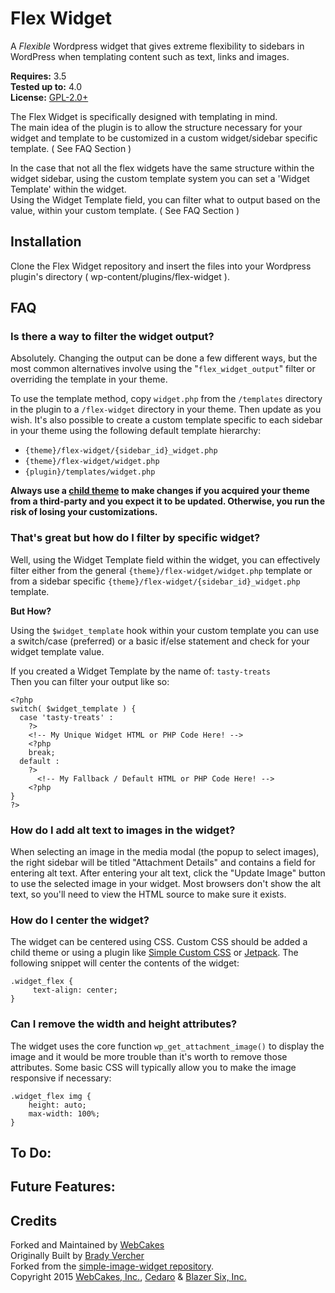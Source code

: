 # Flex Widget

A *Flexible* Wordpress widget that gives extreme flexibility to sidebars in WordPress when templating content such as text, links and images.

__Requires:__ 3.5  
__Tested up to:__ 4.0  
__License:__ [GPL-2.0+](http://www.gnu.org/licenses/gpl-2.0.html)

The Flex Widget is specifically designed with templating in mind.  
The main idea of the plugin is to allow the structure necessary for your widget and template to be customized in a custom widget/sidebar specific template. ( See FAQ Section )

In the case that not all the flex widgets have the same structure within the widget sidebar, using the custom template system you can set a 'Widget Template' within the widget.  
Using the Widget Template field, you can filter what to output based on the value, within your custom template. ( See FAQ Section )

## Installation

Clone the Flex Widget repository and insert the files into your Wordpress plugin's directory ( wp-content/plugins/flex-widget ).

## FAQ

### Is there a way to filter the widget output?

Absolutely. Changing the output can be done a few different ways, but the most common alternatives involve using the "`flex_widget_output`" filter or overriding the template in your theme.

To use the template method, copy `widget.php` from the `/templates` directory in the plugin to a `/flex-widget` directory in your theme. Then update as you wish. It's also possible to create a custom template specific to each sidebar in your theme using the following default template hierarchy:

* `{theme}/flex-widget/{sidebar_id}_widget.php`
* `{theme}/flex-widget/widget.php`
* `{plugin}/templates/widget.php`

**Always use a [child theme](https://codex.wordpress.org/Child*Themes) to make changes if you acquired your theme from a third-party and you expect it to be updated. Otherwise, you run the risk of losing your customizations.**

### That's great but how do I filter by specific widget?

Well, using the Widget Template field within the widget, you can effectively filter either from the general `{theme}/flex-widget/widget.php` template or from a sidebar specific `{theme}/flex-widget/{sidebar_id}_widget.php` template.

**But How?**

Using the `$widget_template` hook within your custom template you can use a switch/case (preferred) or a basic if/else statement and check for your widget template value.

If you created a Widget Template by the name of: `tasty-treats`  
Then you can filter your output like so: 

````
<?php
switch( $widget_template ) {
  case 'tasty-treats' :
    ?>
    <!-- My Unique Widget HTML or PHP Code Here! -->
    <?php
    break;
  default :
    ?>
      <!-- My Fallback / Default HTML or PHP Code Here! -->
    <?php
}
?>
````

### How do I add alt text to images in the widget?

When selecting an image in the media modal (the popup to select images), the right sidebar will be titled "Attachment Details" and contains a field for entering alt text. After entering your alt text, click the "Update Image" button to use the selected image in your widget. Most browsers don't show the alt text, so you'll need to view the HTML source to make sure it exists.

### How do I center the widget?

The widget can be centered using CSS. Custom CSS should be added a child theme or using a plugin like [Simple Custom CSS](https://wordpress.org/plugins/simple-custom-css/) or [Jetpack](https://wordpress.org/plugins/jetpack/). The following snippet will center the contents of the widget:

````
.widget_flex {
     text-align: center;
}
````

### Can I remove the width and height attributes?

The widget uses the core function `wp_get_attachment_image()` to display the image and it would be more trouble than it's worth to remove those attributes. Some basic CSS will typically allow you to make the image responsive if necessary:

````
.widget_flex img {
	height: auto;
	max-width: 100%;
}
````

## To Do: 

## Future Features: 

## Credits

Forked and Maintained by [WebCakes](http://www.webcakes.ca)  
Originally Built by [Brady Vercher](http://twitter.com/bradyvercher)  
Forked from the [simple-image-widget repository](https://github.com/cedaro/simple-image-widget).  
Copyright 2015  [WebCakes, Inc.](http://www.webcakes.ca), [Cedaro](http://www.cedaro.com/) & [Blazer Six, Inc.](http://www.blazersix.com/)
